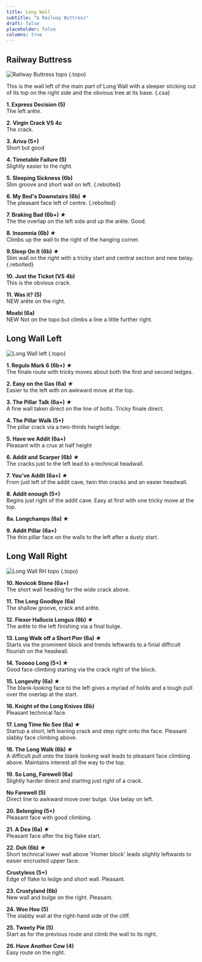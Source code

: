 ```yaml
---
title: Long Wall
subtitle: "& Railway Buttress"
draft: false
placeholder: false
columns: true
---
```




## Railway Buttress

![Railway Buttress topo](/img/peak/buxton/hh-railway-buttress-2.jpg)
{.topo}


This is the wall left of the main part of Long Wall with a sleeper sticking out of its top on the right side and the obvious tree at its base.
{.csa}

**1. Express Decision (5)**  
The left arête.

**2. Virgin Crack VS 4c**  
The crack.

**3. Ariva (5+)**  
Short but good

**4. Timetable Failure (5)**  
Slightly easier to the right.

**5. Sleeping Sickness (6b)**  
Slim groove and short wall on left.
{.rebolted}

**6. My Bed's Downstairs (6b) *★***  
The pleasant face left of centre.
{.rebolted}

**7. Braking Bad (6b+) *★***  
The the overlap on the left side and up the arête. Good.

**8. Insomnia (6b) *★***  
Climbs up the wall to the right of the hanging corner.

**9.Sleep On It (6b) *★***  
Slim wall on the right with a tricky start and central section and new belay.
{.rebolted} 

**10. Just the Ticket (VS 4b)**  
This is the obvious crack.

**11. Was it? (5)**  
NEW arête on the right.

**Moabi (6a)**  
NEW Not on the topo but climbs a line a little further right.


## Long Wall Left

![Long Wall left](/img/peak/buxton/harpur-hill-long-wall-lh.jpg)
{.topo}

**1. Regulo Mark 6 (6b+) *★***  
The finale route with tricky moves about both the first and second ledges.

**2. Easy on the Gas (6a) *★***  
Easier to the left with on awkward move at the top.

**3. The Pillar Talk (6a+) *★***  
A fine wall taken direct on the line of bolts. Tricky finale direct.

**4. The Pillar Walk (5+)**  
The pillar crack via a two-thirds height ledge.

**5. Have we Addit (6a+)**  
Pleasant with a crux at half height

**6. Addit and Scarper (6b) *★***  
The cracks just to the left lead to a technical headwall.

**7. You've Addit (6a+) *★***  
From just left of the addit cave, twin thin cracks and an easier headwall.

**8. Addit enough (5+)**  
Begins just right of the addit cave. Easy at first with one tricky move at the top.

**8a. Longchamps (6a) *★***  

**9. Addit Pillar (6a+)**  
The thin pillar face on the walls to the left after a dusty start.

## Long Wall Right

![Long Wall RH topo](/img/peak/buxton/hh-long-right.jpg)
{.topo}

**10. Novicok Stone (6a+)**  
The short wall heading for the wide crack above.

**11. The Long Goodbye (6a)**  
The shallow groove, crack and arête.

**12. Flexor Hallucis Longus (6b) *★***  
The arête to the left finishing via a final bulge.

**13. Long Walk off a Short Pier (6a) *★***  
Starts via the prominent block and trends leftwards to a finial difficult flourish on the headwall.

**14. Tooooo Long (5+) *★***  
Good face climbing starting via the crack right of the block.

**15. Longevity (6a) *★***  
The blank-looking face to the left gives a myriad of holds and a tough pull over the overlap at the start.

**16. Knight of the Long Knives (6b)**  
Pleasant technical face.

**17. Long Time No See (6a) *★***  
Startup a short, left leaning crack and step right onto the face. Pleasant slabby face climbing above.

**18. The Long Walk (6b) *★***  
A difficult pull onto the blank looking wall leads to pleasant face climbing above. Maintains interest all the way to the top.

**19. So Long, Farewell (6a)**  
Slightly harder direct and starting just right of a crack.

**No Farewell (5)**  
Direct line to awkward move over bulge. Use belay on left.

**20. Belonging (5+)**  
Pleasant face with good climbing.

**21. A Dea (6a) *★***  
Pleasant face after the big flake start.

**22. Doh (6b) *★***  
Short technical lower wall above 'Homer block' leads slightly leftwards to easier encrusted upper face.

**Crustyless (5+)**  
Edge of flake to ledge and short wall. Pleasant.

**23. Crustyland (6b)**  
New wall and bulge on the right. Pleasant.

**24. Woo Hoo (5)**  
The slabby wall at the right-hand side of the cliff.

**25. Tweety Pie (5)**  
Start as for the previous route and climb the wall to its right.

**26. Have Another Cow (4)**  
Easy route on the right.


